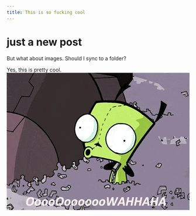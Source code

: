 ```yaml
---
title: This is so fucking cool
---
```


# just a new post

But what about images. Should I sync to a folder?

Yes, this is pretty cool.
![gir_ref](images/gir.gif)

